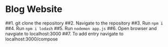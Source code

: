 # Blog Website
##1. git clone the repository
##2. Navigate to the repository
##3. Run `npm i`
##4. Run `npm i lodash`
##5. Run `nodemon app.js`
##6. Open browser and navgiate to localhost:3000
##7. To add entry navigate to localhost:3000/compose
